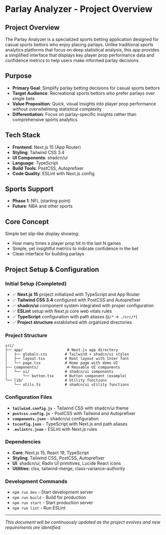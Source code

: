 # Parlay Analyzer - Project Overview

## Project Overview
The Parlay Analyzer is a specialized sports betting application designed for casual sports bettors who enjoy placing parlays. Unlike traditional sports analytics platforms that focus on deep statistical analysis, this app provides a simplified interface that displays key player prop performance data and confidence metrics to help users make informed parlay decisions.

## Purpose
- **Primary Goal**: Simplify parlay betting decisions for casual sports bettors
- **Target Audience**: Recreational sports bettors who prefer parlays over single bets
- **Value Proposition**: Quick, visual insights into player prop performance without overwhelming statistical complexity
- **Differentiation**: Focus on parlay-specific insights rather than comprehensive sports analytics

## Tech Stack
- **Frontend**: Next.js 15 (App Router)
- **Styling**: Tailwind CSS 3.4
- **UI Components**: shadcn/ui
- **Language**: TypeScript
- **Build Tools**: PostCSS, Autoprefixer
- **Code Quality**: ESLint with Next.js config

## Sports Support
- **Phase 1**: NFL (starting point)
- **Future**: NBA and other sports

## Core Concept
Simple bet slip-like display showing:
- How many times a player prop hit in the last N games
- Simple, yet insightful metrics to indicate confidence in the bet
- Clean interface for building parlays

## Project Setup & Configuration

### Initial Setup (Completed)
- ✅ **Next.js 15** project initialized with TypeScript and App Router
- ✅ **Tailwind CSS 3.4** configured with PostCSS and Autoprefixer
- ✅ **shadcn/ui** component system integrated with proper configuration
- ✅ **ESLint** setup with Next.js core web vitals rules
- ✅ **TypeScript** configuration with path aliases (`@/*` → `./src/*`)
- ✅ **Project structure** established with organized directories

### Project Structure
```
src/
├── app/                    # Next.js app directory
│   ├── globals.css        # Tailwind + shadcn/ui styles
│   ├── layout.tsx         # Root layout with Inter font
│   └── page.tsx           # Home page with demo UI
├── components/             # Reusable UI components
│   └── ui/                # shadcn/ui components
│       └── button.tsx     # Button component (example)
└── lib/                   # Utility functions
    └── utils.ts           # shadcn/ui utility functions
```

### Configuration Files
- **`tailwind.config.js`** - Tailwind CSS with shadcn/ui theme
- **`postcss.config.js`** - PostCSS with Tailwind and Autoprefixer
- **`components.json`** - shadcn/ui configuration
- **`tsconfig.json`** - TypeScript with Next.js and path aliases
- **`.eslintrc.json`** - ESLint with Next.js rules

### Dependencies
- **Core**: Next.js 15, React 19, TypeScript
- **Styling**: Tailwind CSS, PostCSS, Autoprefixer
- **UI**: shadcn/ui, Radix UI primitives, Lucide React icons
- **Utilities**: clsx, tailwind-merge, class-variance-authority

### Development Commands
- `npm run dev` - Start development server
- `npm run build` - Build for production
- `npm run start` - Start production server
- `npm run lint` - Run ESLint

---

*This document will be continuously updated as the project evolves and new requirements are identified.*
